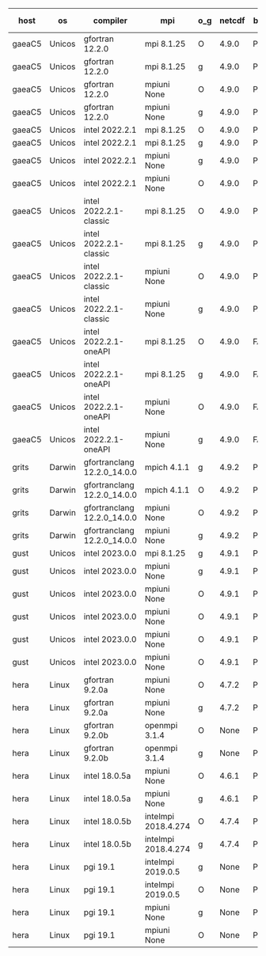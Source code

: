 

| host     | os       | compiler                              | mpi                      | o_g        | netcdf        | build       | u_pass          | u_fail          | s_pass            | s_fail            | e_pass             | e_fail             | nuopc_pass       | nuopc_fail       | artifacts link          |
|----------|----------|---------------------------------------|--------------------------|------------|---------------|-------------|-----------------|-----------------|-------------------|-------------------|--------------------|--------------------|------------------|------------------|-------------------------|
| gaeaC5 | Unicos | gfortran 12.2.0 | mpi 8.1.25  | O | 4.9.0  | PASS | 13873 | 0 | 49 | 0 | 80 | 0 | 52 | 0 | <a href="https://github.com/esmf-org/esmf-test-artifacts/tree/9c016b683578ca0a0af3c9cb70540cd035942501/v8.4.2/gfortran/12.2.0/O/mpi/8.1.25" target="_blank">9c016b6</a> | 
| gaeaC5 | Unicos | gfortran 12.2.0 | mpi 8.1.25  | g | 4.9.0  | PASS | 13873 | 0 | 49 | 0 | 80 | 0 | 52 | 0 | <a href="https://github.com/esmf-org/esmf-test-artifacts/tree/ee32187480e38d40314ae96235f67a5dfeec501d/v8.4.2/gfortran/12.2.0/g/mpi/8.1.25" target="_blank">ee32187</a> | 
| gaeaC5 | Unicos | gfortran 12.2.0 | mpiuni None  | O | 4.9.0  | PASS | 12317 | 0 | 8 | 0 | 43 | 0 | None | None | <a href="https://github.com/esmf-org/esmf-test-artifacts/tree/208d1a563ec5d3a9b0b695f0528d74b9038cdc34/v8.4.2/gfortran/12.2.0/O/mpiuni/None" target="_blank">208d1a5</a> | 
| gaeaC5 | Unicos | gfortran 12.2.0 | mpiuni None  | g | 4.9.0  | PASS | 12317 | 0 | 8 | 0 | 43 | 0 | None | None | <a href="https://github.com/esmf-org/esmf-test-artifacts/tree/ad29faea8d219681f16fe27a9800f6bf1578f940/v8.4.2/gfortran/12.2.0/g/mpiuni/None" target="_blank">ad29fae</a> | 
| gaeaC5 | Unicos | intel 2022.2.1 | mpi 8.1.25  | O | 4.9.0  | PASS | 13872 | 1 | 49 | 0 | 80 | 0 | 52 | 0 | <a href="https://github.com/esmf-org/esmf-test-artifacts/tree/54187212f1d4fe8406d518105ac53bd01ec0e112/v8.4.2/intel/2022.2.1/O/mpi/8.1.25" target="_blank">5418721</a> | 
| gaeaC5 | Unicos | intel 2022.2.1 | mpi 8.1.25  | g | 4.9.0  | PASS | 13873 | 0 | 49 | 0 | 80 | 0 | 52 | 0 | <a href="https://github.com/esmf-org/esmf-test-artifacts/tree/409d892f7f5f7e210188479aff1675d24a638f0d/v8.4.2/intel/2022.2.1/g/mpi/8.1.25" target="_blank">409d892</a> | 
| gaeaC5 | Unicos | intel 2022.2.1 | mpiuni None  | g | 4.9.0  | PASS | 12317 | 0 | 8 | 0 | 43 | 0 | None | None | <a href="https://github.com/esmf-org/esmf-test-artifacts/tree/8f94ec580401c7d3f849cd5d03e00da627418577/v8.4.2/intel/2022.2.1/g/mpiuni/None" target="_blank">8f94ec5</a> | 
| gaeaC5 | Unicos | intel 2022.2.1 | mpiuni None  | O | 4.9.0  | PASS | 12316 | 1 | 8 | 0 | 43 | 0 | None | None | <a href="https://github.com/esmf-org/esmf-test-artifacts/tree/dfac7dac6816ee87f404517837a734179ed341b3/v8.4.2/intel/2022.2.1/O/mpiuni/None" target="_blank">dfac7da</a> | 
| gaeaC5 | Unicos | intel 2022.2.1-classic | mpi 8.1.25  | O | 4.9.0  | PASS | 13873 | 0 | 49 | 0 | 80 | 0 | 52 | 0 | <a href="https://github.com/esmf-org/esmf-test-artifacts/tree/01cb01cb954827026b51f4ed689761f91b70de33/v8.4.2/intel/2022.2.1-classic/O/mpi/8.1.25" target="_blank">01cb01c</a> | 
| gaeaC5 | Unicos | intel 2022.2.1-classic | mpi 8.1.25  | g | 4.9.0  | PASS | 13873 | 0 | 49 | 0 | 80 | 0 | 52 | 0 | <a href="https://github.com/esmf-org/esmf-test-artifacts/tree/02619ce2448addda0df0383e67c4d90de8fdcc57/v8.4.2/intel/2022.2.1-classic/g/mpi/8.1.25" target="_blank">02619ce</a> | 
| gaeaC5 | Unicos | intel 2022.2.1-classic | mpiuni None  | O | 4.9.0  | PASS | 12317 | 0 | 8 | 0 | 43 | 0 | None | None | <a href="https://github.com/esmf-org/esmf-test-artifacts/tree/f72eed8a8eabde5255e56f938a1cd2017ec62849/v8.4.2/intel/2022.2.1-classic/O/mpiuni/None" target="_blank">f72eed8</a> | 
| gaeaC5 | Unicos | intel 2022.2.1-classic | mpiuni None  | g | 4.9.0  | PASS | 12317 | 0 | 8 | 0 | 43 | 0 | None | None | <a href="https://github.com/esmf-org/esmf-test-artifacts/tree/dd0886e9ce0d41c59d91905f4dc9b94557e2888d/v8.4.2/intel/2022.2.1-classic/g/mpiuni/None" target="_blank">dd0886e</a> | 
| gaeaC5 | Unicos | intel 2022.2.1-oneAPI | mpi 8.1.25  | O | 4.9.0  | FAIL | None | None | None | None | None | None | None | None | <a href="https://github.com/esmf-org/esmf-test-artifacts/tree/ae77272821220dff597bdfc312b623baa4246430/v8.4.2/intel/2022.2.1-oneAPI/O/mpi/8.1.25" target="_blank">ae77272</a> | 
| gaeaC5 | Unicos | intel 2022.2.1-oneAPI | mpi 8.1.25  | g | 4.9.0  | FAIL | None | None | None | None | None | None | None | None | <a href="https://github.com/esmf-org/esmf-test-artifacts/tree/d020c9af8535d947a4109a2d8a270629da8e5d5e/v8.4.2/intel/2022.2.1-oneAPI/g/mpi/8.1.25" target="_blank">d020c9a</a> | 
| gaeaC5 | Unicos | intel 2022.2.1-oneAPI | mpiuni None  | O | 4.9.0  | FAIL | None | None | None | None | None | None | None | None | <a href="https://github.com/esmf-org/esmf-test-artifacts/tree/8f5d59343515dea703def93a02a33dc5c2954bb0/v8.4.2/intel/2022.2.1-oneAPI/O/mpiuni/None" target="_blank">8f5d593</a> | 
| gaeaC5 | Unicos | intel 2022.2.1-oneAPI | mpiuni None  | g | 4.9.0  | FAIL | None | None | None | None | None | None | None | None | <a href="https://github.com/esmf-org/esmf-test-artifacts/tree/46f97293362f79670311a0d24aaffcb083a8527c/v8.4.2/intel/2022.2.1-oneAPI/g/mpiuni/None" target="_blank">46f9729</a> | 
| grits | Darwin | gfortranclang 12.2.0_14.0.0 | mpich 4.1.1  | g | 4.9.2  | PASS | 13870 | 3 | 48 | 1 | 80 | 0 | 51 | 1 | <a href="https://github.com/esmf-org/esmf-test-artifacts/tree/2d9af7902cc7fbff23558c83d6863eb445a34ffd/v8.4.2/gfortranclang/12.2.0_14.0.0/g/mpich/4.1.1" target="_blank">2d9af79</a> | 
| grits | Darwin | gfortranclang 12.2.0_14.0.0 | mpich 4.1.1  | O | 4.9.2  | PASS | 13872 | 1 | 48 | 1 | 80 | 0 | 51 | 1 | <a href="https://github.com/esmf-org/esmf-test-artifacts/tree/e377570bebb8322ae383e19a3f0679720fbdf686/v8.4.2/gfortranclang/12.2.0_14.0.0/O/mpich/4.1.1" target="_blank">e377570</a> | 
| grits | Darwin | gfortranclang 12.2.0_14.0.0 | mpiuni None  | O | 4.9.2  | PASS | 12317 | 0 | 8 | 0 | 43 | 0 | None | None | <a href="https://github.com/esmf-org/esmf-test-artifacts/tree/ad7cc706e7bc5f4ef79d0331b10aa1f6f1dd9342/v8.4.2/gfortranclang/12.2.0_14.0.0/O/mpiuni/None" target="_blank">ad7cc70</a> | 
| grits | Darwin | gfortranclang 12.2.0_14.0.0 | mpiuni None  | g | 4.9.2  | PASS | 12317 | 0 | 8 | 0 | 43 | 0 | None | None | <a href="https://github.com/esmf-org/esmf-test-artifacts/tree/7d9798827fc179aef62f13fc27c7383912423188/v8.4.2/gfortranclang/12.2.0_14.0.0/g/mpiuni/None" target="_blank">7d97988</a> | 
| gust | Unicos | intel 2023.0.0 | mpi 8.1.25  | g | 4.9.1  | PASS | None | None | None | None | None | None | None | None | <a href="https://github.com/esmf-org/esmf-test-artifacts/tree/75f190825a5a2961da914feabc24a25e2acfbe8c/v8.4.2/intel/2023.0.0/g/mpi/8.1.25" target="_blank">75f1908</a> | 
| gust | Unicos | intel 2023.0.0 | mpiuni None  | g | 4.9.1  | PASS | None | None | None | None | None | None | None | None | <a href="https://github.com/esmf-org/esmf-test-artifacts/tree/623d0cbce3692bf436e120d802cc8ec015da7292/v8.4.2/intel/2023.0.0/g/mpiuni/None" target="_blank">623d0cb</a> | 
| gust | Unicos | intel 2023.0.0 | mpiuni None  | O | 4.9.1  | PASS | None | None | None | None | None | None | None | None | <a href="https://github.com/esmf-org/esmf-test-artifacts/tree/794435bdd619134980b7f5b6c0fe42d19972f101/v8.4.2/intel/2023.0.0/O/mpiuni/None" target="_blank">794435b</a> | 
| gust | Unicos | intel 2023.0.0 | mpiuni None  | O | 4.9.1  | PASS | None | None | None | None | None | None | None | None | <a href="https://github.com/esmf-org/esmf-test-artifacts/tree/febe3da363927360a73b8b291536de67f38bc5fe/v8.4.2/intel/2023.0.0/O/mpiuni/None" target="_blank">febe3da</a> | 
| gust | Unicos | intel 2023.0.0 | mpiuni None  | O | 4.9.1  | PASS | None | None | None | None | None | None | None | None | <a href="https://github.com/esmf-org/esmf-test-artifacts/tree/a099bcf78b854842c32c1724381e05e47840d948/v8.4.2/intel/2023.0.0/O/mpiuni/None" target="_blank">a099bcf</a> | 
| gust | Unicos | intel 2023.0.0 | mpiuni None  | O | 4.9.1  | PASS | None | None | None | None | None | None | None | None | <a href="https://github.com/esmf-org/esmf-test-artifacts/tree/9afc54914fdbeb4d4c8442ca89cf2db415a852f1/v8.4.2/intel/2023.0.0/O/mpiuni/None" target="_blank">9afc549</a> | 
| hera | Linux | gfortran 9.2.0a | mpiuni None  | O | 4.7.2  | PASS | 12317 | 0 | 8 | 0 | 43 | 0 | None | None | <a href="https://github.com/esmf-org/esmf-test-artifacts/tree/606ae292976e76b3f5fd7031ef92379d67e4e095/v8.4.2/gfortran/9.2.0a/O/mpiuni/None" target="_blank">606ae29</a> | 
| hera | Linux | gfortran 9.2.0a | mpiuni None  | g | 4.7.2  | PASS | 12317 | 0 | 8 | 0 | 43 | 0 | None | None | <a href="https://github.com/esmf-org/esmf-test-artifacts/tree/8acf8641b835e68775975f52589bcdbf77e3795a/v8.4.2/gfortran/9.2.0a/g/mpiuni/None" target="_blank">8acf864</a> | 
| hera | Linux | gfortran 9.2.0b | openmpi 3.1.4  | O | None  | PASS | 13873 | 0 | 49 | 0 | 80 | 0 | 52 | 0 | <a href="https://github.com/esmf-org/esmf-test-artifacts/tree/be72c46b72d0e69b9c329cd7cef888da7291cbea/v8.4.2/gfortran/9.2.0b/O/openmpi/3.1.4" target="_blank">be72c46</a> | 
| hera | Linux | gfortran 9.2.0b | openmpi 3.1.4  | g | None  | PASS | 13873 | 0 | 49 | 0 | 80 | 0 | 52 | 0 | <a href="https://github.com/esmf-org/esmf-test-artifacts/tree/c1d94d729a9bbcd24ebfb941fc05d10aa93a716e/v8.4.2/gfortran/9.2.0b/g/openmpi/3.1.4" target="_blank">c1d94d7</a> | 
| hera | Linux | intel 18.0.5a | mpiuni None  | O | 4.6.1  | PASS | 12317 | 0 | 8 | 0 | 43 | 0 | None | None | <a href="https://github.com/esmf-org/esmf-test-artifacts/tree/4e4ffdbab714d9a86b795eb2ed761a20c977d47e/v8.4.2/intel/18.0.5a/O/mpiuni/None" target="_blank">4e4ffdb</a> | 
| hera | Linux | intel 18.0.5a | mpiuni None  | g | 4.6.1  | PASS | 12317 | 0 | 8 | 0 | 43 | 0 | None | None | <a href="https://github.com/esmf-org/esmf-test-artifacts/tree/1a288bcd65ca749dc9ce6c155771c3e1aa481397/v8.4.2/intel/18.0.5a/g/mpiuni/None" target="_blank">1a288bc</a> | 
| hera | Linux | intel 18.0.5b | intelmpi 2018.4.274  | O | 4.7.4  | PASS | 13873 | 0 | 49 | 0 | 80 | 0 | 52 | 0 | <a href="https://github.com/esmf-org/esmf-test-artifacts/tree/bc0ec464deb5b82e5484d3b386cfbd410a0c3ed7/v8.4.2/intel/18.0.5b/O/intelmpi/2018.4.274" target="_blank">bc0ec46</a> | 
| hera | Linux | intel 18.0.5b | intelmpi 2018.4.274  | g | 4.7.4  | PASS | 13873 | 0 | 49 | 0 | 80 | 0 | 52 | 0 | <a href="https://github.com/esmf-org/esmf-test-artifacts/tree/6187c8b7a5b97a9391a8dfd4793af91402ce5599/v8.4.2/intel/18.0.5b/g/intelmpi/2018.4.274" target="_blank">6187c8b</a> | 
| hera | Linux | pgi 19.1 | intelmpi 2019.0.5  | g | None  | PASS | 12998 | 875 | None | None | None | None | None | None | <a href="https://github.com/esmf-org/esmf-test-artifacts/tree/89f43c4f2bcf9206beab564fd07cd614132c0787/v8.4.2/pgi/19.1/g/intelmpi/2019.0.5" target="_blank">89f43c4</a> | 
| hera | Linux | pgi 19.1 | intelmpi 2019.0.5  | O | None  | PASS | 13046 | 827 | None | None | None | None | None | None | <a href="https://github.com/esmf-org/esmf-test-artifacts/tree/440954230e0b8b3f07da10e26ea65e162136c2b8/v8.4.2/pgi/19.1/O/intelmpi/2019.0.5" target="_blank">4409542</a> | 
| hera | Linux | pgi 19.1 | mpiuni None  | g | None  | PASS | 11692 | 625 | 4 | 4 | 40 | 3 | None | None | <a href="https://github.com/esmf-org/esmf-test-artifacts/tree/93ae9f1237e16ce1cab55ad2234e61528d53723c/v8.4.2/pgi/19.1/g/mpiuni/None" target="_blank">93ae9f1</a> | 
| hera | Linux | pgi 19.1 | mpiuni None  | O | None  | PASS | 11692 | 625 | 6 | 2 | 40 | 3 | None | None | <a href="https://github.com/esmf-org/esmf-test-artifacts/tree/159f2bc10c870e9ea99ad4c832b62c35cc8ec020/v8.4.2/pgi/19.1/O/mpiuni/None" target="_blank">159f2bc</a> | 
